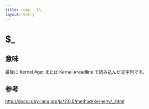 ```yaml
---
title: ruby - $\_
layout: entry
---
```


# $\_

## 意味

最後に Kernel.#get または Kernel.#readline で読み込んだ文字列です。


## 参考

http://docs.ruby-lang.org/ja/2.0.0/method/Kernel/v/_.html
